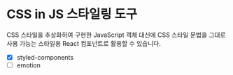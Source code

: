 # CSS in JS 스타일링 도구

CSS 스타일을 추상화하여 구현한 JavaScript 객체 대신에 CSS 스타일 문법을 그대로 사용 가능는 스타일용 React 컴포넌트로 활용할 수 있습니다.

- [x] styled-components
- [ ] emotion
